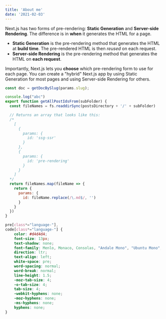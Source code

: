 ```yaml
---
title: 'About me'
date: '2021-02-03'
---
```


Next.js has two forms of pre-rendering: **Static Generation** and **Server-side Rendering**. The difference is in **when** it generates the HTML for a page.

- **Static Generation** is the pre-rendering method that generates the HTML at **build time**. The pre-rendered HTML is then _reused_ on each request.
- **Server-side Rendering** is the pre-rendering method that generates the HTML on **each request**.

Importantly, Next.js lets you **choose** which pre-rendering form to use for each page. You can create a "hybrid" Next.js app by using Static Generation for most pages and using Server-side Rendering for others.

```js
const doc = getDocBySlug(params.slug);
```

```js
console.log("abc")
export function getAllPostIdsFrom(subFolder) {
  const fileNames = fs.readdirSync(postsDirectory + '/' + subFolder)

  // Returns an array that looks like this:
  /*
    [
      {
        params: {
          id: 'ssg-ssr'
        }
      },
      {
        params: {
          id: 'pre-rendering'
        }
      }
    ]
  */
  return fileNames.map(fileName => {
    return {
      params: {
        id: fileName.replace(/\.md$/, '')
      }
    }
  })
}

```

```css
pre[class*="language-"],
code[class*="language-"] {
	color: #d4d4d4;
	font-size: 13px;
	text-shadow: none;
	font-family: Menlo, Monaco, Consolas, "Andale Mono", "Ubuntu Mono", "Courier New", monospace;
	direction: ltr;
	text-align: left;
	white-space: pre;
	word-spacing: normal;
	word-break: normal;
	line-height: 1.5;
	-moz-tab-size: 4;
	-o-tab-size: 4;
	tab-size: 4;
	-webkit-hyphens: none;
	-moz-hyphens: none;
	-ms-hyphens: none;
	hyphens: none;
}
```
